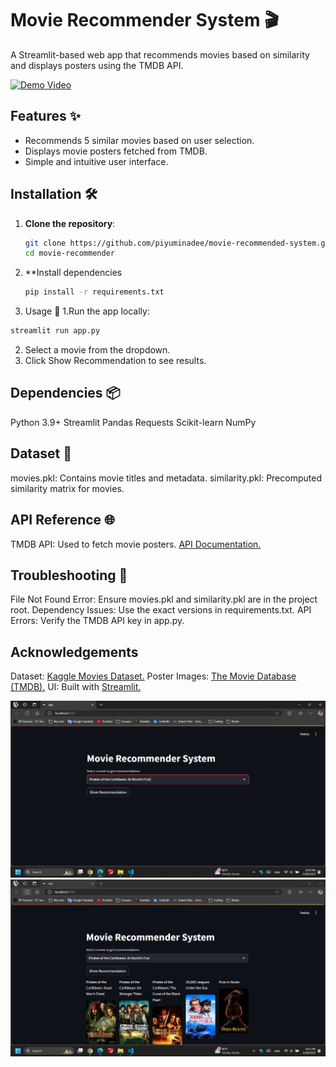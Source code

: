 # Movie Recommender System 🎬

A Streamlit-based web app that recommends movies based on similarity and displays posters using the TMDB API.

[![Demo Video](demo.gif)](demo.mp4)


## Features ✨
- Recommends 5 similar movies based on user selection.
- Displays movie posters fetched from TMDB.
- Simple and intuitive user interface.

## Installation 🛠️

1. **Clone the repository**:
   ```bash
   git clone https://github.com/piyuminadee/movie-recommended-system.git
   cd movie-recommender
   ```
2. **Install dependencies
   ```bash
   pip install -r requirements.txt
   ```
3. Usage 🚀
   1.Run the app locally:
  ```bash
  streamlit run app.py
  ```
  2. Select a movie from the dropdown.
  3. Click Show Recommendation to see results.
     
## Dependencies 📦
Python 3.9+
Streamlit
Pandas
Requests
Scikit-learn
NumPy

## Dataset 📂    
movies.pkl: Contains movie titles and metadata.
similarity.pkl: Precomputed similarity matrix for movies.

## API Reference 🌐
TMDB API: Used to fetch movie posters. <a href="https://www.themoviedb.org/settings/api">API Documentation.</a>

## Troubleshooting 🔧
File Not Found Error: Ensure movies.pkl and similarity.pkl are in the project root.
Dependency Issues: Use the exact versions in requirements.txt.
API Errors: Verify the TMDB API key in app.py.

## Acknowledgements 
Dataset: <a href="https://www.kaggle.com/datasets/tmdb/tmdb-movie-metadata">Kaggle Movies Dataset.</a>
Poster Images: <a href="https://www.themoviedb.org/">The Movie Database (TMDB).</a>
UI: Built with <a href="https://streamlit.io/">Streamlit. </a>

![Demo](1.png)
![Demo](2.png)
